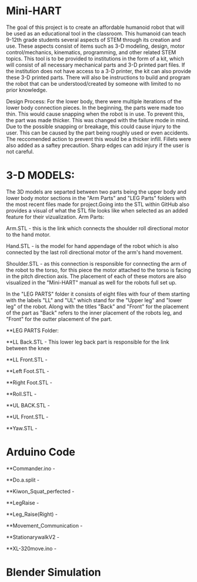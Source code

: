# Mini-HART 
The goal of this project is to create an affordable humanoid robot that will be used as an educational tool in the classroom. This humanoid can teach 9-12th grade students several aspects of STEM through its creation and use. These aspects consist of items such as 3-D modeling, design, motor control/mechanics, kinematics, programming, and other related STEM topics. This tool is to be provided to institutions in the form of a kit, which will consist of all necessary mechanical parts and 3-D printed part files. If the institution does not have access to a 3-D printer, the kit can also provide these 3-D printed parts. There will also be instructions to build and program the robot that can be understood/created by someone with limited to no prior knowledge.

Design Process: For the lower body, there were multiple iterations of the lower body connection pieces. In the beginning, the parts were made too thin. This would cause snapping when the robot is in use. To prevent this, the part was made thicker. This was changed with the failure mode in mind. Due to the possible snapping or breakage, this could cause injury to the user. This can be caused by the part being roughly used or even accidents. The reccomended action to prevent this would be a thicker infill. Fillets were also added as a saftey precaution. Sharp edges can add injury if the user is not careful.

# 3-D MODELS:
The 3D models are separted between two parts being the upper body and lower body motor sections in the "Arm Parts" and "LEG Parts" 
folders with the most recent files made for project.Going into the STL within GitHub also provides a visual of what the STL file 
looks like when selected as an added feature for their vizualization.
Arm Parts:

Arm.STL - this is the link which connects the shoulder roll directional motor to the hand motor. 

Hand.STL - is the model for hand appendage of the robot which is also connected by the last roll 
directional motor of the arm's hand movement. 

Shoulder.STL - as this connection is responsible for connecting the arm of the robot to the torso, for this piece the 
motor attached to the torso is facing in the pitch direction axis. 
The placement of each of these motors are also visualized in the "Mini-HART" manual as well for the robots full set up.

In the "LEG PARTS" folder it consists of eight files with four of them starting with the labels "LL" and "UL" which stand for 
the "Upper leg" and "lower leg" of the robot. Along with the titles "Back" and "Front" for the placement 
of the part as "Back" refers to the inner placement of the robots leg, and "Front" for the outter placement of the part. 
    
**LEG PARTS Folder:

**LL Back.STL -
This lower leg back part is responsible for the link between the knee 
    
**LL Front.STL - 
    
**Left Foot.STL - 
   
**Right Foot.STL - 
    
**Roll.STL -
    
**UL BACK.STL - 
    
**UL Front.STL - 
    
**Yaw.STL - 

# Arduino Code

**Commander.ino -

**Do.a.split - 

**Kiwon_Squat_perfected - 

**LegRaise -

**Leg_Raise(Right) -

**Movement_Communication -

**StationarywalkV2 -

**XL-320move.ino - 


# Blender Simulation
